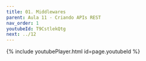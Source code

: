 ```yaml
---
title: 01. Middlewares
parent: Aula 11 - Criando APIs REST
nav_order: 1
youtubeId: T9CstlekQtg
next: ../12
---
```


{% include youtubePlayer.html id=page.youtubeId %}
